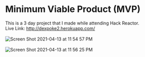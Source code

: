 # Minimum Viable Product (MVP) #

This is a 3 day project that I made while attending Hack Reactor. <br>
Live Link: http://dexpoke2.herokuapp.com/
<br><br>
![Screen Shot 2021-04-13 at 11 54 57 PM](https://user-images.githubusercontent.com/59195400/114666986-c437c380-9cb3-11eb-972a-efc753e6b3e8.png)<br><br>
![Screen Shot 2021-04-13 at 11 56 25 PM](https://user-images.githubusercontent.com/59195400/114667099-e9c4cd00-9cb3-11eb-8ceb-913620510688.png)




